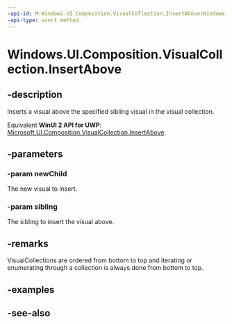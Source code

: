 ```yaml
---
-api-id: M:Windows.UI.Composition.VisualCollection.InsertAbove(Windows.UI.Composition.Visual,Windows.UI.Composition.Visual)
-api-type: winrt method
---
```


<!-- Method syntax
public void InsertAbove(Windows.UI.Composition.Visual newChild, Windows.UI.Composition.Visual sibling)
-->

# Windows.UI.Composition.VisualCollection.InsertAbove

## -description
Inserts a visual above the specified sibling visual in the visual collection.

Equivalent **WinUI 2 API for UWP**: [Microsoft.UI.Composition.VisualCollection.InsertAbove](/windows/winui/api/microsoft.ui.composition.visualcollection.insertabove).

## -parameters
### -param newChild
The new visual to insert.

### -param sibling
The sibling to insert the visual above.

## -remarks
VisualCollections are ordered from bottom to top and iterating or enumerating through a collection is always done from bottom to top.

## -examples

## -see-also
